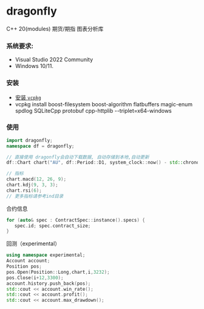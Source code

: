 # dragonfly
C++ 20(modules) 期货/期指 图表分析库
### 系统要求:
- Visual Studio 2022 Community
- Windows 10/11.

### 安装
- [安装 `vcpkg`](https://github.com/microsoft/vcpkg/releases/tag/2022.06.15)
- vcpkg install boost-filesystem boost-algorithm flatbuffers magic-enum spdlog SQLiteCpp protobuf cpp-httplib --triplet=x64-windows

### 使用
```c++
import dragonfly;
namespace df = dragonfly;

// 直接使用 dragonfly会自动下载数据, 自动存储到本地,自动更新
df::Chart chart("AU", df::Period::D1, system_clock::now() - std::chrono::days(30), system_clock::now());

// 指标
chart.macd(12, 26, 9);
chart.kdj(9, 3, 3);
chart.rsi(6);
// 更多指标请参考ind目录
```
合约信息
```c++
for (auto& spec : ContractSpec::instance().specs) {
   spec.id; spec.contract_size;
}
```
回测（experimental）
```c++
using namespace experimental;
Account account;
Position pos;
pos.Open(Position::Long,chart,i,3232);
pos.Close(i+12,3300);
account.history.push_back(pos);
std::cout << account.win_rate();
std::cout << account.profit();
std::cout << account.max_drawdown();
```